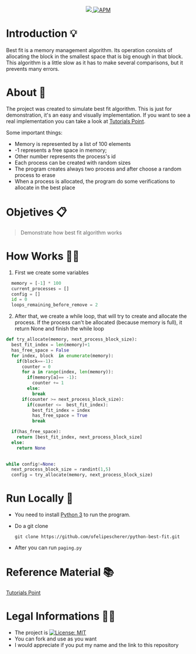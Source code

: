 
<div align=center>
<a href="https://www.python.org">
<img src="https://img.shields.io/badge/python-3.7-informational">
</a>
<a href="https://opensource.org/licenses/MIT">
<img alt="APM" src="https://img.shields.io/apm/l/vim-mode">
</a>
</div>      
      
# Introduction 💡 
Best fit is a memory management algorithm. Its operation consists of allocating the block in the smallest space that is big enough in that block. This algorithm is a little slow as it has to make several comparisons, but it prevents many errors. 

# About 📘
The project was created to simulate best fit algorithm. This is just for demonstration, it's an easy and visually implementation. If you want to see a real implementation you can take a look at [Tutorials Point](https://www.tutorialspoint.com/cplusplus-program-for-best-fit-algorithm-in-memory-management).

Some important things:
-  Memory is represented by a list of 100 elements
- -1 represents a free space in memory;
- Other number represents the process's id
- Each process can be created with random sizes
- The program creates always two process and after choose a random process to erase
- When a process is allocated, the program do some verifications to allocate in the best place

# Objetives 📋

> Demonstrate how best fit algorithm works

# How Works 👨‍🏫

1. First we create some variables
```python
  memory = [-1] * 100
  current_processes = []
  config = []
  id = 0
  loops_remaining_before_remove = 2
```

2. After that, we create a while loop, that will try to create and allocate the process. If the process can't be allocated (because memory is full), it return None and finish the while loop
```python
def try_allocate(memory, next_process_block_size):
  best_fit_index = len(memory)+1 
  has_free_space = False
  for index, block  in enumerate(memory):
    if(block==-1):
      counter = 0
      for a in range(index, len(memory)):
        if(memory[a]== -1):
          counter += 1
        else:
          break
      if(counter >= next_process_block_size):
        if(counter <=  best_fit_index):
          best_fit_index = index
          has_free_space = True
          break

  if(has_free_space):
    return [best_fit_index, next_process_block_size]
  else:
    return None

    
while config!=None:
  next_process_block_size = randint(1,5)
  config = try_allocate(memory, next_process_block_size)
```

# Run Locally 📂
- You need to install [Python 3](https://www.python.org/downloads) to run the program.

- Do a git clone

      git clone https://github.com/ofelipescherer/python-best-fit.git

- After you can run `paging.py`

# Reference Material 📚
[Tutorials Point](https://www.tutorialspoint.com/cplusplus-program-for-best-fit-algorithm-in-memory-management)

# Legal Informations 👩‍⚖️

- The project is [![License: MIT](https://img.shields.io/badge/License-MIT-yellow.svg)](https://opensource.org/licenses/MIT)
- You can fork and use as you want
- I would appreciate if you put my name and the link to this repository
